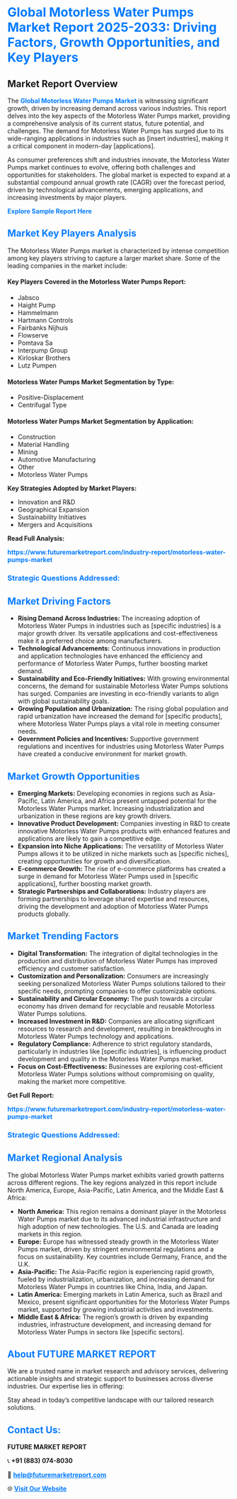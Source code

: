 <h1 style="color: #007BFF;">Global Motorless Water Pumps Market Report 2025-2033: Driving Factors, Growth Opportunities, and Key Players</h1>

<section id="overview">
<h2>Market Report Overview</h2>
<p>The <a href="https://www.futuremarketreport.com/industry-report/motorless-water-pumps-market" style="color: #007BFF; text-decoration: none;"><strong>Global Motorless Water Pumps Market</strong></a> is witnessing significant growth, driven by increasing demand across various industries. This report delves into the key aspects of the Motorless Water Pumps market, providing a comprehensive analysis of its current status, future potential, and challenges. The demand for Motorless Water Pumps has surged due to its wide-ranging applications in industries such as [insert industries], making it a critical component in modern-day [applications].</p>
<p>As consumer preferences shift and industries innovate, the Motorless Water Pumps market continues to evolve, offering both challenges and opportunities for stakeholders. The global market is expected to expand at a substantial compound annual growth rate (CAGR) over the forecast period, driven by technological advancements, emerging applications, and increasing investments by major players.</p>
</section>

<section id="overview">
<p><a href="https://www.futuremarketreport.com/request-sample/reportId=111110" style="color: #007BFF; text-decoration: none;"><strong>Explore Sample Report Here</strong></a></p>
</section>

<section id="key-players">
<h2 style="color: #007BFF;">Market Key Players Analysis</h2>
<p>The Motorless Water Pumps market is characterized by intense competition among key players striving to capture a larger market share. Some of the leading companies in the market include:</p>
<h4>Key Players Covered in the Motorless Water Pumps Report:</h4>
<ul><li>Jabsco</li><li>Haight Pump</li><li>Hammelmann</li><li>Hartmann Controls</li><li>Fairbanks Nijhuis</li><li>Flowserve</li><li>Pomtava Sa</li><li>Interpump Group</li><li>Kirloskar Brothers</li><li>Lutz Pumpen</li></ul>
<h4>Motorless Water Pumps Market Segmentation by Type:</h4>
<ul><li>Positive-Displacement</li><li>Centrifugal Type</li></ul>

<h4>Motorless Water Pumps Market Segmentation by Application:</h4>
<ul><li>Construction</li><li>Material Handling</li><li>Mining</li><li>Automotive Manufacturing</li><li>Other</li><li>Motorless Water Pumps</li></ul>
<p><strong>Key Strategies Adopted by Market Players:</strong></p>
<ul>
<li>Innovation and R&D</li>
<li>Geographical Expansion</li>
<li>Sustainability Initiatives</li>
<li>Mergers and Acquisitions</li>
</ul>
</section>

<section>
<p><strong>Read Full Analysis: </strong></p><a href="https://www.futuremarketreport.com/industry-report/motorless-water-pumps-market" style="color: #007BFF; text-decoration: none;"><strong>https://www.futuremarketreport.com/industry-report/motorless-water-pumps-market</strong></a>
<h3 style="color: #007BFF;">Strategic Questions Addressed:</h3>
</section>

<section id="driving-factors">
<h2 style="color: #007BFF;">Market Driving Factors</h2>
<ul>
<li><strong>Rising Demand Across Industries:</strong> The increasing adoption of Motorless Water Pumps in industries such as [specific industries] is a major growth driver. Its versatile applications and cost-effectiveness make it a preferred choice among manufacturers.</li>
<li><strong>Technological Advancements:</strong> Continuous innovations in production and application technologies have enhanced the efficiency and performance of Motorless Water Pumps, further boosting market demand.</li>
<li><strong>Sustainability and Eco-Friendly Initiatives:</strong> With growing environmental concerns, the demand for sustainable Motorless Water Pumps solutions has surged. Companies are investing in eco-friendly variants to align with global sustainability goals.</li>
<li><strong>Growing Population and Urbanization:</strong> The rising global population and rapid urbanization have increased the demand for [specific products], where Motorless Water Pumps plays a vital role in meeting consumer needs.</li>
<li><strong>Government Policies and Incentives:</strong> Supportive government regulations and incentives for industries using Motorless Water Pumps have created a conducive environment for market growth.</li>
</ul>
</section>

<section id="growth-opportunities">
<h2 style="color: #007BFF;">Market Growth Opportunities</h2>
<ul>
<li><strong>Emerging Markets:</strong> Developing economies in regions such as Asia-Pacific, Latin America, and Africa present untapped potential for the Motorless Water Pumps market. Increasing industrialization and urbanization in these regions are key growth drivers.</li>
<li><strong>Innovative Product Development:</strong> Companies investing in R&D to create innovative Motorless Water Pumps products with enhanced features and applications are likely to gain a competitive edge.</li>
<li><strong>Expansion into Niche Applications:</strong> The versatility of Motorless Water Pumps allows it to be utilized in niche markets such as [specific niches], creating opportunities for growth and diversification.</li>
<li><strong>E-commerce Growth:</strong> The rise of e-commerce platforms has created a surge in demand for Motorless Water Pumps used in [specific applications], further boosting market growth.</li>
<li><strong>Strategic Partnerships and Collaborations:</strong> Industry players are forming partnerships to leverage shared expertise and resources, driving the development and adoption of Motorless Water Pumps products globally.</li>
</ul>
</section>

<section id="trending-factors">
<h2 style="color: #007BFF;">Market Trending Factors</h2>
<ul>
<li><strong>Digital Transformation:</strong> The integration of digital technologies in the production and distribution of Motorless Water Pumps has improved efficiency and customer satisfaction.</li>
<li><strong>Customization and Personalization:</strong> Consumers are increasingly seeking personalized Motorless Water Pumps solutions tailored to their specific needs, prompting companies to offer customizable options.</li>
<li><strong>Sustainability and Circular Economy:</strong> The push towards a circular economy has driven demand for recyclable and reusable Motorless Water Pumps solutions.</li>
<li><strong>Increased Investment in R&D:</strong> Companies are allocating significant resources to research and development, resulting in breakthroughs in Motorless Water Pumps technology and applications.</li>
<li><strong>Regulatory Compliance:</strong> Adherence to strict regulatory standards, particularly in industries like [specific industries], is influencing product development and quality in the Motorless Water Pumps market.</li>
<li><strong>Focus on Cost-Effectiveness:</strong> Businesses are exploring cost-efficient Motorless Water Pumps solutions without compromising on quality, making the market more competitive.</li>
</ul>
</section>

<section>
<p><strong>Get Full Report: </strong></p><a href="https://www.futuremarketreport.com/industry-report/motorless-water-pumps-market" style="color: #007BFF; text-decoration: none;"><strong>https://www.futuremarketreport.com/industry-report/motorless-water-pumps-market</strong></a>
<h3 style="color: #007BFF;">Strategic Questions Addressed:</h3>
</section>


<section id="regional-analysis">
<h2 style="color: #007BFF;">Market Regional Analysis</h2>
<p>The global Motorless Water Pumps market exhibits varied growth patterns across different regions. The key regions analyzed in this report include North America, Europe, Asia-Pacific, Latin America, and the Middle East & Africa:</p>
<ul>
<li><strong>North America:</strong> This region remains a dominant player in the Motorless Water Pumps market due to its advanced industrial infrastructure and high adoption of new technologies. The U.S. and Canada are leading markets in this region.</li>
<li><strong>Europe:</strong> Europe has witnessed steady growth in the Motorless Water Pumps market, driven by stringent environmental regulations and a focus on sustainability. Key countries include Germany, France, and the U.K.</li>
<li><strong>Asia-Pacific:</strong> The Asia-Pacific region is experiencing rapid growth, fueled by industrialization, urbanization, and increasing demand for Motorless Water Pumps in countries like China, India, and Japan.</li>
<li><strong>Latin America:</strong> Emerging markets in Latin America, such as Brazil and Mexico, present significant opportunities for the Motorless Water Pumps market, supported by growing industrial activities and investments.</li>
<li><strong>Middle East & Africa:</strong> The region’s growth is driven by expanding industries, infrastructure development, and increasing demand for Motorless Water Pumps in sectors like [specific sectors].</li>
</ul>
</section>

<footer>
<h2 style="color: #007BFF;">About FUTURE MARKET REPORT</h2>
<p>We are a trusted name in market research and advisory services, delivering actionable insights and strategic support to businesses across diverse industries. Our expertise lies in offering:</p>

<p>Stay ahead in today’s competitive landscape with our tailored research solutions.</p>

<h2 style="color: #007BFF;">Contact Us:</h2>
<p><strong>FUTURE MARKET REPORT</strong></p>
<p>📞 <strong>+91 (883) 074-8030</strong></p>
<p>📧 <strong><a href="mailto:help@futuremarketreport.com" style="color: #007BFF;">help@futuremarketreport.com</a></strong></p>
<p>🌐 <strong><a href="https://www.futuremarketreport.com/" style="color: #007BFF;">Visit Our Website</a></strong></p>
</footer>
